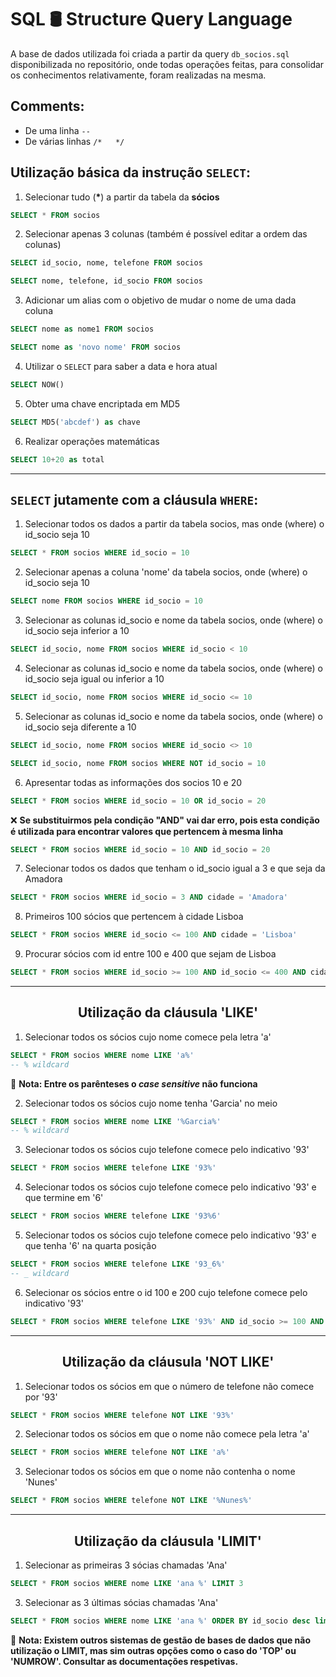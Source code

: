 # SQL 🛢️ Structure Query Language

A base de dados utilizada foi criada a partir da query ```db_socios.sql``` disponibilizada no repositório, onde todas operações feitas, para consolidar os conhecimentos relativamente, foram realizadas na mesma.

## Comments:
- De uma linha ```--```
- De várias linhas ```/*   */```

## Utilização básica da instrução ```SELECT```:

1. Selecionar tudo (**\***) a partir da tabela da **sócios**
```sql
SELECT * FROM socios
```
2. Selecionar apenas 3 colunas (também é possível editar a ordem das colunas)
```sql
SELECT id_socio, nome, telefone FROM socios
```
```sql
SELECT nome, telefone, id_socio FROM socios
```
3. Adicionar um alias com o objetivo de mudar o nome de uma dada coluna
```sql
SELECT nome as nome1 FROM socios
```
```sql
SELECT nome as 'novo nome' FROM socios
```
4. Utilizar o ```SELECT``` para saber a data e hora atual
```sql
SELECT NOW()
```
5. Obter uma chave encriptada em MD5
```sql
SELECT MD5('abcdef') as chave
```
6. Realizar operações matemáticas
```sql
SELECT 10+20 as total
```

<hr>

## ```SELECT``` jutamente com a cláusula ```WHERE```:

1. Selecionar todos os dados a partir da tabela socios, mas onde (where) o id_socio seja 10
```sql
SELECT * FROM socios WHERE id_socio = 10
```
2. Selecionar apenas a coluna 'nome' da tabela socios, onde (where) o id_socio seja 10
```sql
SELECT nome FROM socios WHERE id_socio = 10
```
3. Selecionar as colunas id_socio e nome da tabela socios, onde (where) o id_socio seja inferior a 10
```sql
SELECT id_socio, nome FROM socios WHERE id_socio < 10
```
4. Selecionar as colunas id_socio e nome da tabela socios, onde (where) o id_socio seja igual ou inferior a 10
```sql
SELECT id_socio, nome FROM socios WHERE id_socio <= 10
```
5. Selecionar as colunas id_socio e nome da tabela socios, onde (where) o id_socio seja diferente a 10
```sql
SELECT id_socio, nome FROM socios WHERE id_socio <> 10
```
```sql
SELECT id_socio, nome FROM socios WHERE NOT id_socio = 10
```
6. Apresentar todas as informações dos socios 10 e 20
```sql
SELECT * FROM socios WHERE id_socio = 10 OR id_socio = 20
```
❌ **Se substituirmos pela condição "AND" vai dar erro, pois esta condição é utilizada para encontrar valores que pertencem à mesma linha**
```sql
SELECT * FROM socios WHERE id_socio = 10 AND id_socio = 20
```
7. Selecionar todos os dados que tenham o id_socio igual a 3 e que seja da Amadora
```sql
SELECT * FROM socios WHERE id_socio = 3 AND cidade = 'Amadora'
```
8. Primeiros 100 sócios que pertencem à cidade Lisboa
```sql
SELECT * FROM socios WHERE id_socio <= 100 AND cidade = 'Lisboa'
```
9. Procurar sócios com id entre 100 e 400 que sejam de Lisboa
```sql
SELECT * FROM socios WHERE id_socio >= 100 AND id_socio <= 400 AND cidade = 'Lisboa'
```

<hr>

<div align='center'>
  <h2>Utilização da cláusula <strong>'LIKE'</strong></h2>
</div>

1. Selecionar todos os sócios cujo nome comece pela letra 'a' 
```sql
SELECT * FROM socios WHERE nome LIKE 'a%'
-- % wildcard
```
📝 **Nota: Entre os parênteses o _case sensitive_ não funciona**

2. Selecionar todos os sócios cujo nome tenha 'Garcia' no meio
```sql
SELECT * FROM socios WHERE nome LIKE '%Garcia%'
-- % wildcard
```
3. Selecionar todos os sócios cujo telefone comece pelo indicativo '93'
```sql
SELECT * FROM socios WHERE telefone LIKE '93%'
```
4. Selecionar todos os sócios cujo telefone comece pelo indicativo '93' e que termine em '6'
```sql
SELECT * FROM socios WHERE telefone LIKE '93%6'
```
5. Selecionar todos os sócios cujo telefone comece pelo indicativo '93' e que tenha '6' na quarta posição
```sql
SELECT * FROM socios WHERE telefone LIKE '93_6%'
-- _ wildcard
```
6. Selecionar os sócios entre o id 100 e 200 cujo telefone comece pelo indicativo '93'
```sql
SELECT * FROM socios WHERE telefone LIKE '93%' AND id_socio >= 100 AND id_socio <=200
```

<hr>

<div align='center'>
  <h2>Utilização da cláusula <strong>'NOT LIKE'</strong></h2>
</div>

1. Selecionar todos os sócios em que o número de telefone não comece por '93'
```sql
SELECT * FROM socios WHERE telefone NOT LIKE '93%'
```
2. Selecionar todos os sócios em que o nome não comece pela letra 'a'
```sql
SELECT * FROM socios WHERE telefone NOT LIKE 'a%'
```
3. Selecionar todos os sócios em que o nome não contenha o nome 'Nunes'
```sql
SELECT * FROM socios WHERE telefone NOT LIKE '%Nunes%'
```

<hr>

<div align='center'>
  <h2>Utilização da cláusula <strong>'LIMIT'</strong></h2>
</div>

1. Selecionar as primeiras 3 sócias chamadas 'Ana'
```sql
SELECT * FROM socios WHERE nome LIKE 'ana %' LIMIT 3
```
3. Selecionar as 3 últimas sócias chamadas 'Ana'
```sql
SELECT * FROM socios WHERE nome LIKE 'ana %' ORDER BY id_socio desc limit 3
```

📝 **Nota: Existem outros sistemas de gestão de bases de dados que não utilização o LIMIT, mas sim outras opções como o caso do 'TOP' ou 'NUMROW'. Consultar as documentações respetivas.**
